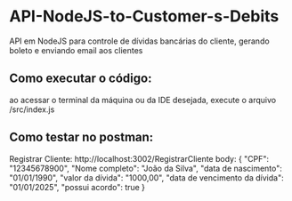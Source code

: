 # API-NodeJS-to-Customer-s-Debits
API em NodeJS para controle de dívidas bancárias do cliente, gerando boleto e enviando email aos clientes

## Como executar o código:
ao acessar o terminal da máquina ou da IDE desejada, execute o arquivo /src/index.js

## Como testar no postman:
Registrar Cliente: http://localhost:3002/RegistrarCliente
body: {
    "CPF": "12345678900",
    "Nome completo": "João da Silva",
    "data de nascimento": "01/01/1990",
    "valor da dívida": "1000,00",
    "data de vencimento da dívida": "01/01/2025",
    "possui acordo": true
}
